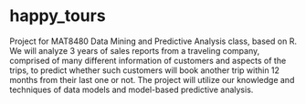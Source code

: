 # happy_tours
Project for MAT8480 Data Mining and Predictive Analysis class, based on R.
We will analyze 3 years of sales reports from a traveling company, comprised of many different information of customers and aspects of the trips, to predict whether such customers will book another trip within 12 months from their last one or not.
The project will utilize our knowledge and techniques of data models and model-based predictive analysis.
